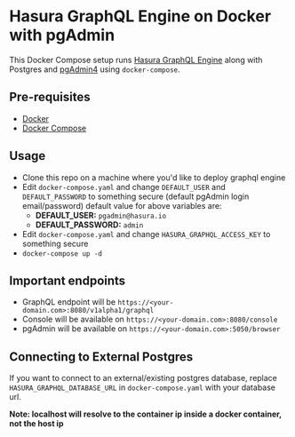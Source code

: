 # Hasura GraphQL Engine on Docker with pgAdmin

This Docker Compose setup runs [Hasura GraphQL Engine](https://github.com/hasura/graphql-engine) along with Postgres and [pgAdmin4](https://www.pgadmin.org/) using `docker-compose`.

## Pre-requisites

- [Docker](https://docs.docker.com/install/)
- [Docker Compose](https://docs.docker.com/compose/install/)

## Usage

- Clone this repo on a machine where you'd like to deploy graphql engine
- Edit `docker-compose.yaml` and change `DEFAULT_USER` and `DEFAULT_PASSWORD` to something secure (default pgAdmin login email/password) default value for above variables are:
    - **DEFAULT_USER:** `pgadmin@hasura.io`
    - **DEFAULT_PASSWORD:** `admin`
- Edit `docker-compose.yaml` and change `HASURA_GRAPHQL_ACCESS_KEY` to something secure
- `docker-compose up -d`

## Important endpoints
- GraphQL endpoint will be `https://<your-domain.com>:8080/v1alpha1/graphql`
- Console will be available on `https://<your-domain.com>:8080/console`
- pgAdmin will be available on `https://<your-domain.com>:5050/browser`

## Connecting to External Postgres

If you want to connect to an external/existing postgres database, replace `HASURA_GRAPHQL_DATABASE_URL` in `docker-compose.yaml` with your database url.

**Note: localhost will resolve to the container ip inside a docker container, not the host ip**
